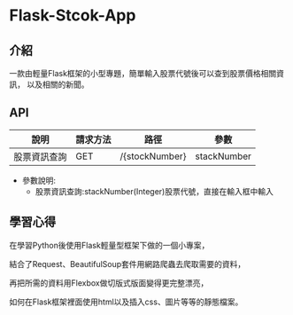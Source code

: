 # Flask-Stcok-App
## 介紹
一款由輕量Flask框架的小型專題，簡單輸入股票代號後可以查到股票價格相關資訊，
以及相關的新聞。
## API
| 說明 | 請求方法 | 路徑 | 參數 |
|-----|-----|-----|-----|
| 股票資訊查詢 | GET | /{stockNumber} | stackNumber |
* 參數說明:
  *  股票資訊查詢:stackNumber(Integer)股票代號，直接在輸入框中輸入
## 學習心得

在學習Python後使用Flask輕量型框架下做的一個小專案，

結合了Request、BeautifulSoup套件用網路爬蟲去爬取需要的資料，

再把所需的資料用Flexbox做切版式版面變得更完整漂亮，

如何在Flask框架裡面使用html以及插入css、圖片等等的靜態檔案。
